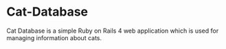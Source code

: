 # Cat-Database
Cat Database is a simple Ruby on Rails 4 web application which is used for managing information about cats.
